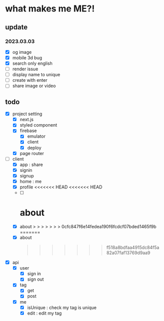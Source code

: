 # what makes me ME?!

## update

### 2023.03.03

- [x] og image
- [x] mobile 3d bug
- [x] search only english
- [ ] render issue
- [ ] display name to unique
- [ ] create with enter
- [ ] share image or video

## todo

- [x] project setting
  - [x] next.js
  - [x] styled component
  - [x] firebase
    - [x] emulator
    - [x] client
    - [x] deploy
  - [x] page router
- [ ] client
  - [x] app : share
  - [x] signin
  - [x] signup
  - [x] home : me
  - [x] profile
        <<<<<<< HEAD
        <<<<<<< HEAD
  - [ ] # about
  - [x] about > > > > > > > 0cfc847f6e14fedea190f6fcdcf07bded1465f9b
        =======
  - [x] about
    > > > > > > > f518a8bdfaa4915dc84f5a82a07faf13769d9aa9
- [x] api
  - [x] user
    - [x] sign in
    - [x] sign out
  - [x] tag
    - [x] get
    - [x] post
  - [x] me
    - [x] isUnique : check my tag is unique
    - [x] edit : edit my tag
